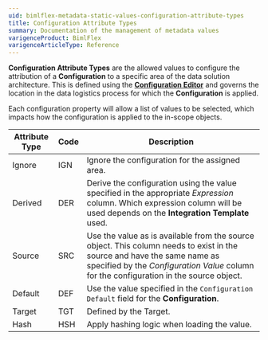 ```yaml
---
uid: bimlflex-metadata-static-values-configuration-attribute-types
title: Configuration Attribute Types
summary: Documentation of the management of metadata values
varigenceProduct: BimlFlex
varigenceArticleType: Reference
---
```

<!--
Configuration Attribute Types
Header not included because it is used in different ways
-->
**Configuration Attribute Types** are the allowed values to configure the attribution of a **Configuration** to a specific area of the data solution architecture. This is defined using the [**Configuration Editor**](xref:bimlflex-configuration-editor) and governs the location in the data logistics process for which the **Configuration** is applied.

Each configuration property will allow a list of values to be selected, which impacts how the configuration is applied to the in-scope objects.

| Attribute Type  | Code | Description                          |
| --------------- | ---- | ------------------------------------ |
| Ignore          | IGN  | Ignore the configuration for the assigned area.|
| Derived         | DER  | Derive the configuration using the value specified in the appropriate *Expression* column. Which expression column will be used depends on the **Integration Template** used.|
| Source          | SRC  | Use the value as is available from the source object. This column needs to exist in the source and have the same name as specified by the *Configuration Value* column for the configuration in the source object. |
| Default         | DEF  | Use the value specified in the `Configuration Default` field for the **Configuration**.|
| Target          | TGT  | Defined by the Target.|
| Hash            | HSH  | Apply hashing logic when loading the value.|
